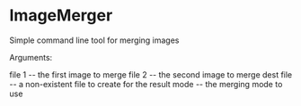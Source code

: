 # ImageMerger
Simple command line tool for merging images

Arguments:

file 1 -- the first image to merge
file 2 -- the second image to merge
dest file -- a non-existent file to create for the result
mode -- the merging mode to use
